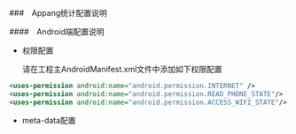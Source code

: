 ###　Appang统计配置说明

####　Android端配置说明

* 权限配置

    请在工程主AndroidManifest.xml文件中添加如下权限配置
```xml
<uses-permission android:name="android.permission.INTERNET" /> 
<uses-permission android:name="android.permission.READ_PHONE_STATE"/> 
<uses-permission android:name="android.permission.ACCESS_WIFI_STATE"/>
```

* meta-data配置